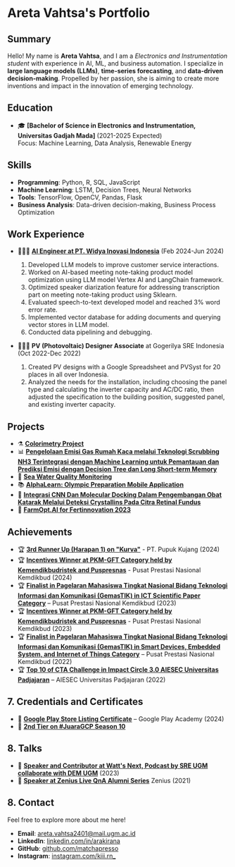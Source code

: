 # Areta Vahtsa's Portfolio

## Summary
Hello! My name is **Areta Vahtsa**, and I am a _Electronics and Instrumentation student_ with experience in AI, ML, and business automation. I specialize in **large language models (LLMs)**, **time-series forecasting**, and **data-driven decision-making**. Propelled by her passion, she is aiming to create more inventions and impact in the innovation of emerging technology.

## Education
- 🎓 **[Bachelor of Science in Electronics and Instrumentation, Universitas Gadjah Mada]** (2021-2025 Expected)  
  Focus: Machine Learning, Data Analysis, Renewable Energy

## Skills
- **Programming**: Python, R, SQL, JavaScript  
- **Machine Learning**: LSTM, Decision Trees, Neural Networks  
- **Tools**: TensorFlow, OpenCV, Pandas, Flask  
- **Business Analysis**: Data-driven decision-making, Business Process Optimization 

## Work Experience
- 👩🏽‍💻 **[AI Engineer at PT. Widya Inovasi Indonesia](https://drive.google.com/file/d/1VUu5PcCb9PZZryQqbcNKYgehcstnC3ZG/view?usp=drive_link)** (Feb 2024-Jun 2024)  
  1. Developed LLM models to improve customer service interactions.
  2. Worked on AI-based meeting note-taking product model optimization using LLM model Vertex AI and LangChain framework.
  3. Optimized speaker diarization feature for addressing transcription part on meeting note-taking product using Sklearn.
  4. Evaluated speech-to-text developed model and reached 3% word error rate.
  5. Implemented vector database for adding documents and querying vector stores in LLM model.
  6. Conducted data pipelining and debugging.

  
- 👩🏽‍🔧 **PV (Photovoltaic) Designer Associate** at Gogerilya SRE Indonesia (Oct 2022-Dec 2022)  
  1. Created PV designs with a Google Spreadsheet and PVSyst for 20 places in all over Indonesia.
  2. Analyzed the needs for the installation, including choosing the panel type and calculating the inverter capacity and AC/DC ratio, then 
adjusted the specification to the building position, suggested panel, and existing inverter capacity.

## Projects
- ⚗️ **[Colorimetry Project](https://github.com/matchapresso/Colorimetry-Python-Based)**  
- 📊 **[Pengelolaan Emisi Gas Rumah Kaca melalui Teknologi Scrubbing NH3 Terintegrasi dengan Machine Learning untuk Pemantauan dan Prediksi Emisi dengan Decision Tree dan Long Short-term Memory](https://github.com/matchapresso/KurvaPupukKujang)**
- 🧪 **[Sea Water Quality Monitoring](https://github.com/matchapresso/IoT-Kualitas-Air.git)**
- 📚 **[AlphaLearn: Olympic Preparation Mobile Application](https://github.com/AlphaLearnApp/ml-alphalearn)**
- 🔬 **[Integrasi CNN Dan Molecular Docking Dalam Pengembangan Obat Katarak Melalui Deteksi Crystallins Pada Citra Retinal Fundus](https://drive.google.com/file/d/1-pSGvJmU1TzWEowg6YjDTEivIVFsX-Bg/view)**  
- 🌾 **[FarmOpt.AI for Fertinnovation 2023](https://github.com/matchapresso/FarmOpt.AI)**

## Achievements
- 🏆 **[3rd Runner Up (Harapan 1) on "Kurva"](https://drive.google.com/file/d/1qjlQPilz_Vnc1plb1pQVrPQL_dwHzo-E/view?usp=drive_link)** - PT. Pupuk Kujang (2024)
- 🏆 **[Incentives Winner at PKM-GFT Category held by Kemendikbudristek and Puspresnas](#)** - Pusat Prestasi Nasional Kemdikbud (2024)
- 🏆 **[Finalist in Pagelaran Mahasiswa Tingkat Nasional Bidang Teknologi Informasi dan Komunikasi (GemasTIK) in ICT Scientific Paper Category](https://drive.google.com/file/d/10kXy5K5DCgAGSb0FtnoPz6M_J9Ukt2Z6/view?usp=sharing)** – Pusat Prestasi Nasional Kemdikbud (2023)
- 🏆 **[Incentives Winner at PKM-GFT Category held by Kemendikbudristek and Puspresnas](#)** - Pusat Prestasi Nasional Kemdikbud (2023)
- 🏆 **[Finalist in Pagelaran Mahasiswa Tingkat Nasional Bidang Teknologi Informasi dan Komunikasi (GemasTIK) in Smart Devices, Embedded System, and Internet of Things Category](https://drive.google.com/file/d/1kQMg7TK0fTz_-Y2z0W9yOn9yq0CCl8CS/view?usp=drive_link)** – Pusat Prestasi Nasional Kemdikbud (2022)
- 🏆 **[ Top 10 of CTA Challenge in Impact Circle 3.0 AIESEC Universitas Padjajaran](https://drive.google.com/file/d/10kXy5K5DCgAGSb0FtnoPz6M_J9Ukt2Z6/view?usp=sharing)** – AIESEC Universitas Padjajaran (2022)


## 7. Credentials and Certificates
- 🏅 **[Google Play Store Listing Certificate](https://www.credential.net/81d457d5-5d1f-4491-8a17-b8ae1784527f#gs.gcao55)** – Google Play Academy (2024)
- 🏅 **[2nd Tier on #JuaraGCP Season 10](https://www.linkedin.com/posts/arakirana_juaragcps10-juaragcps10-activity-7234510321476874240-dhm-?utm_source=share&utm_medium=member_desktop)**

## 8. Talks
- 🎤 **[Speaker and Contributor at Watt's Next, Podcast by SRE UGM collaborate with DEM UGM](https://www.youtube.com/watch?v=QXUHPuVZ3Uc&feature=youtu.be)**  (2023)
- 🎤 **[Speaker at Zenius Live QnA Alumni Series](#)** Zenius (2021)

## 8. Contact
Feel free to explore more about me here!

- **Email**: areta.vahtsa2401@mail.ugm.ac.id  
- **LinkedIn**: [linkedin.com/in/arakirana](https://linkedin.com/in/arakirana)  
- **GitHub**: [github.com/matchapresso](https://github.com/matchapresso)
- **Instagram**: [instagram.com/kiii.rn_](instagram.com/kiii.rn_)


